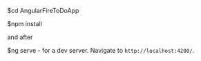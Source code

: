 $cd AngularFireToDoApp

$npm install 

and after

$ng serve - for a dev server. Navigate to `http://localhost:4200/`.
